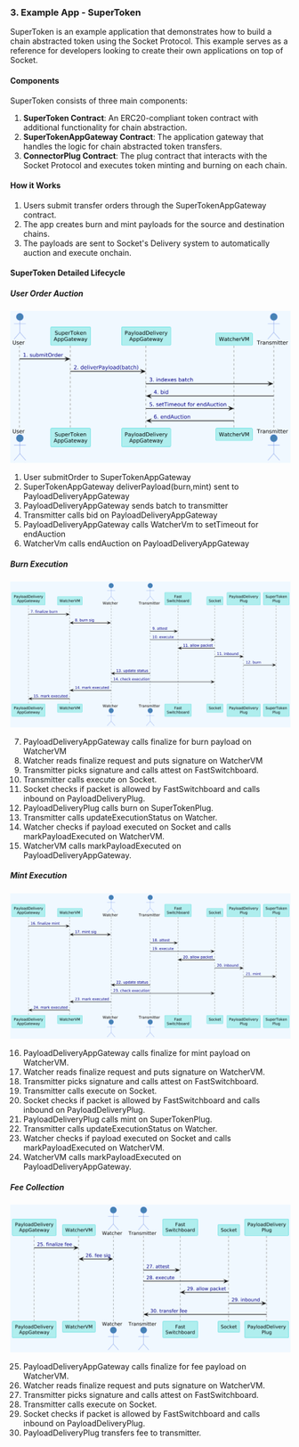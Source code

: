 ### 3. Example App - SuperToken

SuperToken is an example application that demonstrates how to build a chain abstracted token using the Socket Protocol. This example serves as a reference for developers looking to create their own applications on top of Socket.

#### Components

SuperToken consists of three main components:

1. **SuperToken Contract**: An ERC20-compliant token contract with additional functionality for chain abstraction.
2. **SuperTokenAppGateway Contract**: The application gateway that handles the logic for chain abstracted token transfers.
3. **ConnectorPlug Contract**: The plug contract that interacts with the Socket Protocol and executes token minting and burning on each chain.

#### How it Works

1. Users submit transfer orders through the SuperTokenAppGateway contract.
2. The app creates burn and mint payloads for the source and destination chains.
3. The payloads are sent to Socket's Delivery system to automatically auction and execute onchain.

#### SuperToken Detailed Lifecycle

##### User Order Auction

![User Order Auction](./images/supertoken-p1.png)

1. User submitOrder to SuperTokenAppGateway
2. SuperTokenAppGateway deliverPayload(burn,mint) sent to PayloadDeliveryAppGateway
3. PayloadDeliveryAppGateway sends batch to transmitter
4. Transmitter calls bid on PayloadDeliveryAppGateway
5. PayloadDeliveryAppGateway calls WatcherVm to setTimeout for endAuction
6. WatcherVm calls endAuction on PayloadDeliveryAppGateway

##### Burn Execution

![User Order Auction](./images/supertoken-p2.png)

7. PayloadDeliveryAppGateway calls finalize for burn payload on WatcherVM
8. Watcher reads finalize request and puts signature on WatcherVM
9. Transmitter picks signature and calls attest on FastSwitchboard.
10. Transmitter calls execute on Socket.
11. Socket checks if packet is allowed by FastSwitchboard and calls inbound on PayloadDeliveryPlug.
12. PayloadDeliveryPlug calls burn on SuperTokenPlug.
13. Transmitter calls updateExecutionStatus on Watcher.
14. Watcher checks if payload executed on Socket and calls markPayloadExecuted on WatcherVM.
15. WatcherVM calls markPayloadExecuted on PayloadDeliveryAppGateway.

##### Mint Execution

![User Order Auction](./images/supertoken-p3.png)

16. PayloadDeliveryAppGateway calls finalize for mint payload on WatcherVM.
17. Watcher reads finalize request and puts signature on WatcherVM.
18. Transmitter picks signature and calls attest on FastSwitchboard.
19. Transmitter calls execute on Socket.
20. Socket checks if packet is allowed by FastSwitchboard and calls inbound on PayloadDeliveryPlug.
21. PayloadDeliveryPlug calls mint on SuperTokenPlug.
22. Transmitter calls updateExecutionStatus on Watcher.
23. Watcher checks if payload executed on Socket and calls markPayloadExecuted on WatcherVM.
24. WatcherVM calls markPayloadExecuted on PayloadDeliveryAppGateway.

##### Fee Collection

![User Order Auction](./images/supertoken-p4.png)

25. PayloadDeliveryAppGateway calls finalize for fee payload on WatcherVM.
26. Watcher reads finalize request and puts signature on WatcherVM.
27. Transmitter picks signature and calls attest on FastSwitchboard.
28. Transmitter calls execute on Socket.
29. Socket checks if packet is allowed by FastSwitchboard and calls inbound on PayloadDeliveryPlug.
30. PayloadDeliveryPlug transfers fee to transmitter.

